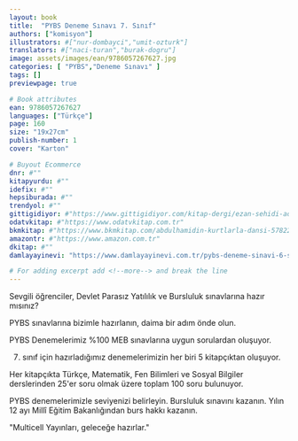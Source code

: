 ```yaml
---
layout: book
title:  "PYBS Deneme Sınavı 7. Sınıf"
authors: ["komisyon"]
illustrators: #["nur-dombayci","umit-ozturk"]
translators: #["naci-turan","burak-dogru"]
image: assets/images/ean/9786057267627.jpg
categories: [ "PYBS","Deneme Sınavı" ]
tags: []
previewpage: true

# Book attributes
ean: 9786057267627
languages: ["Türkçe"]
page: 160
size: "19x27cm"
publish-number: 1
cover: "Karton"

# Buyout Ecommerce
dnr: #""
kitapyurdu: #""
idefix: #""
hepsiburada: #""
trendyol: #""
gittigidiyor: #"https://www.gittigidiyor.com/kitap-dergi/ezan-sehidi-adnan-menderes_pdp_732728793"
odatvkitap: #"https://www.odatvkitap.com.tr"
bkmkitap: #"https://www.bkmkitap.com/abdulhamidin-kurtlarla-dansi-578226"
amazontr: #"https://www.amazon.com.tr"
dkitap: #""
damlayayinevi: "https://www.damlayayinevi.com.tr/pybs-deneme-sinavi-6-sinif"

# For adding excerpt add <!--more--> and break the line
---
```

Sevgili öğrenciler, Devlet Parasız Yatılılık ve Bursluluk sınavlarına hazır mısınız?

PYBS sınavlarına bizimle hazırlanın, daima bir adım önde olun.

PYBS Denemelerimiz %100 MEB sınavlarına uygun sorulardan oluşuyor.

7. sınıf için hazırladığımız denemelerimizin her biri 5 kitapçıktan oluşuyor.

Her kitapçıkta Türkçe, Matematik, Fen Bilimleri ve Sosyal Bilgiler derslerinden 25'er soru olmak üzere toplam 100 soru bulunuyor.

PYBS denemelerimizle seviyenizi belirleyin. Bursluluk sınavını kazanın. Yılın 12 ayı Millî Eğitim Bakanlığından burs hakkı kazanın.

"Multicell Yayınları, geleceğe hazırlar."


<!--more--> 